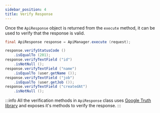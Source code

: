 ```yaml
---
sidebar_position: 4
title: Verify Response
---
```


Once the `ApiResponse` object is returned from the `execute` method, it can be used to verify that the response is valid.

```java
final ApiResponse response = ApiManager.execute (request);

response.verifyStatusCode ()
    .isEqualTo (201);
response.verifyTextField ("id")
    .isNotNull ();
response.verifyTextField ("name")
    .isEqualTo (user.getName ());
response.verifyTextField ("job")
    .isEqualTo (user.getJob ());
response.verifyTextField ("createdAt")
    .isNotNull ();
```

:::info
All the verification methods in `ApiResponse` class uses [Google Truth library][truth] and exposes it's methods to verify the response.
:::

[truth]: https://truth.dev/
